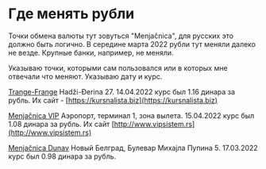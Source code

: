 # Где менять рубли

Точки обмена валюты тут зовуться "Menjačnica", для русских это должно быть логично. В середине марта 2022 рубли тут меняли далеко не везде. Крупные банки, например, не меняли.

Указываю точки, которыми сам пользовался или в которых мне отвечали что меняют. Указываю дату и курс.

[Trange-Frange](geo:44.80374668571529,20.477566624252603) Hadži-Đerina 27. 14.04.2022 курс был 1.16 динара за рубль. Их сайт - [https://kursnalista.biz](https://kursnalista.biz)

[Menjačnica VIP](geo:44.819321161723266,20.291066392641888) Аэропорт, терминал 1, зона вылета. 15.04.2022 курс был 1.08 динара за рубль. Их сайт [http://www.vipsistem.rs](http://www.vipsistem.rs)

[Menjačnica Dunav](geo:44.81378410057042,20.43338044206283) Новый Белград, Булевар Михајла Пупина 5. 17.03.2022 курс был 0.98 динара за рубль.
